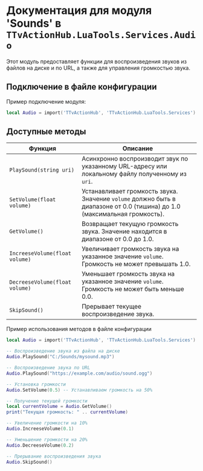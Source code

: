 # Документация для модуля 'Sounds' в `TTvActionHub.LuaTools.Services.Audio`

Этот модуль предоставляет функции для воспроизведения звуков из файлов на диске и по URL, а также для управления громкостью звука.

## Подключение в файле конфигурации

Пример подключение модуля:

```lua
local Audio = import('TTvActionHub', 'TTvActionHub.LuaTools.Services').Audio
```

## Доступные методы

| Функция                        | Описание                                                                                                                  |
| ------------------------------ | ------------------------------------------------------------------------------------------------------------------------- |
| `PlaySound(string uri)`        | Асинхронно воспроизводит звук по указанному URL-адресу или локальному файлу полученному из `uri`.                         |
| `SetVolume(float volume)`      | Устанавливает громкость звука. Значение `volume` должно быть в диапазоне от 0.0 (тишина) до 1.0 (максимальная громкость). |
| `GetVolume()`                  | Возвращает текущую громкость звука. Значение находится в диапазоне от 0.0 до 1.0.                                         |
| `IncreeseVolume(float volume)` | Увеличивает громкость звука на указанное значение `volume`. Громкость не может превышать 1.0.                             |
| `DecreeseVolume(float volume)` | Уменьшает громкость звука на указанное значение `volume`. Громкость не может быть меньше 0.0.                             |
| `SkipSound()`                  | Прерывает текущее воспроизведение звука.                                                                                  |

Пример использования методов в файле конфигурации

```lua
local Audio = import('TTvActionHub', 'TTvActionHub.LuaTools.Services').Audio

-- Воспроизведение звука из файла на диске
Audio.PlaySound("C:/Sounds/mysound.mp3")

-- Воспроизведение звука по URL
Audio.PlaySound("https://example.com/audio/sound.ogg")

-- Установка громкости
Audio.SetVolume(0.5) -- Устанавливаем громкость на 50%

-- Получение текущей громкости
local currentVolume = Audio.GetVolume()
print("Текущая громкость: " .. currentVolume)

-- Увеличение громкости на 10%
Audio.IncreeseVolume(0.1)

-- Уменьшение громкости на 20%
Audio.DecreeseVolume(0.2)

-- Прерывание воспроизведения звука
Audio.SkipSound()
```
